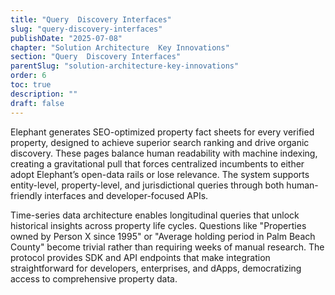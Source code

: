 ```yaml
---
title: "Query  Discovery Interfaces"
slug: "query-discovery-interfaces"
publishDate: "2025-07-08"
chapter: "Solution Architecture  Key Innovations"
section: "Query  Discovery Interfaces"
parentSlug: "solution-architecture-key-innovations"
order: 6
toc: true
description: ""
draft: false
---
```


Elephant generates SEO-optimized property fact sheets for every verified property, designed to achieve superior search ranking and drive organic discovery. These pages balance human readability with machine indexing, creating a gravitational pull that forces centralized incumbents to either adopt Elephant’s open-data rails or lose relevance. The system supports entity-level, property-level, and jurisdictional queries through both human-friendly interfaces and developer-focused APIs.

Time-series data architecture enables longitudinal queries that unlock historical insights across property life cycles. Questions like "Properties owned by Person X since 1995" or "Average holding period in Palm Beach County" become trivial rather than requiring weeks of manual research. The protocol provides SDK and API endpoints that make integration straightforward for developers, enterprises, and dApps, democratizing access to comprehensive property data.
